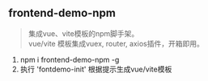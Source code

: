 ## frontend-demo-npm

> 集成vue、vite模板的npm脚手架。<br>
vue/vite 模板集成vuex, router, axios插件，开箱即用。

1. npm i frontend-demo-npm -g
2. 执行 'fontdemo-init' 根据提示生成vue/vite模板